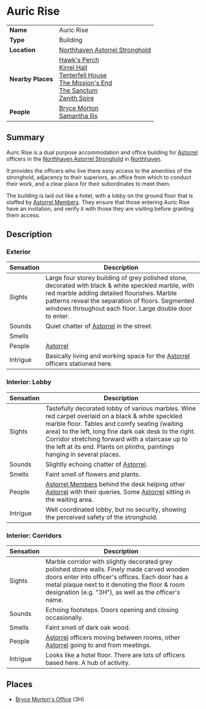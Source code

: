 # Auric Rise

|||
| --- | --- |
| **Name** | Auric Rise | place.4
| **Type** | Building |
| **Location** | [Northhaven Astorrel Stronghold](../../settlements/strongholds/northhaven-astorrel-stronghold.md) |
| **Nearby Places** | [Hawk's Perch](hawks-perch.md)<br>[Kirrel Hall](kirrel-hall.md)<br>[Tenterfell House](tenterfell-house.md)<br>[The Mission's End](../inns-taverns/the-missions-end.md)<br>[The Sanctum](the-sanctum.md)<br>[Zenith Spire](zenith-spire.md) |
| **People** | [Bryce Morton](../../../characters/bryce-morton.md)<br>[Samantha Ilis](../../../characters/samantha-ilis.md) |

## Summary

Auric Rise is a dual purpose accommodation and office building for [Astorrel](../../../organisations/government/astorrel/astorrel.md) officers in the [Northhaven Astorrel Stronghold](../../settlements/strongholds/northhaven-astorrel-stronghold.md) in [Northhaven](../../settlements/cities/northhaven.md).

It provides the officers who live there easy access to the amenities of the stronghold, adjacency to their superiors, an office from which to conduct their work, and a clear place for their subordinates to meet them.

The building is laid out like a hotel, with a lobby on the ground floor that is staffed by [Astorrel Members](../../../organisations/government/astorrel/ranks/astorrel-member.md). They ensure that those entering Auric Rise have an invitation, and verify it with those they are visiting before granting them access.

## Description

### Exterior

| Sensation | Description |
| ---- | --- |
| Sights | Large four storey building of grey polished stone, decorated with black & white speckled marble, with red marble adding detailed flourishes. Marble patterns reveal the separation of floors. Segmented windows throughout each floor. Large double door to enter. |
| Sounds | Quiet chatter of [Astorrel](../../../organisations/government/astorrel/astorrel.md) in the street. |
| Smells | |
| People | [Astorrel](../../../organisations/government/astorrel/astorrel.md) |
| Intrigue | Basically living and working space for the [Astorrel](../../../organisations/government/astorrel/astorrel.md) officers stationed here. |

### Interior: Lobby

| Sensation | Description |
| ---- | --- |
| Sights | Tastefully decorated lobby of various marbles. Wine red carpet overlaid on a black & white speckled marble floor. Tables and comfy seating (waiting area) to the left, long fine dark oak desk to the right. Corridor stretching forward with a staircase up to the left at its end. Plants on plinths, paintings hanging in several places. |
| Sounds | Slightly echoing chatter of [Astorrel](../../../organisations/government/astorrel/astorrel.md). |
| Smells | Faint smell of flowers and plants. |
| People | [Astorrel Members](../../../organisations/government/astorrel/ranks/astorrel-member.md) behind the desk helping other [Astorrel](../../../organisations/government/astorrel/astorrel.md) with their queries. Some [Astorrel](../../../organisations/government/astorrel/astorrel.md) sitting in the waiting area. |
| Intrigue | Well coordinated lobby, but no security, showing the perceived safety of the stronghold. |

### Interior: Corridors

| Sensation | Description |
| ---- | --- |
| Sights | Marble corridor with slightly decorated grey polished stone walls. Finely made carved wooden doors enter into officer's offices. Each door has a metal plaque next to it denoting the floor & room designation (e.g. "3H"), as well as the officer's name. |
| Sounds | Echoing footsteps. Doors opening and closing occasionally. |
| Smells | Faint smell of dark oak wood. |
| People | [Astorrel](../../../organisations/government/astorrel/astorrel.md) officers moving between rooms, other [Astorrel](../../../organisations/government/astorrel/astorrel.md) going to and from meetings. |
| Intrigue | Looks like a hotel floor. There are lots of officers based here. A hub of activity. |

## Places

- [Bryce Morton's Office](bryce-mortons-office.md) (3H)
